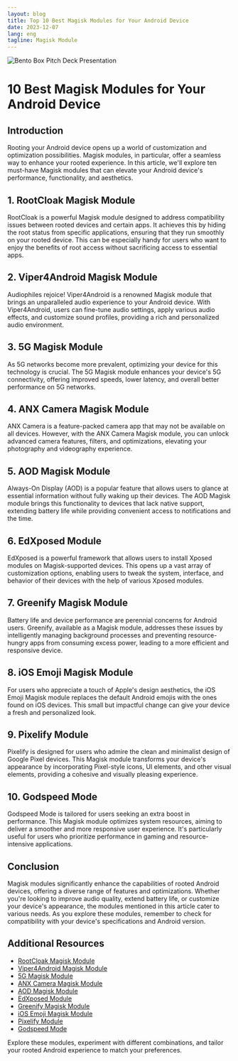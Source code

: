 ```yaml
---
layout: blog
title: Top 10 Best Magisk Modules for Your Android Device
date: 2023-12-07
lang: eng
tagline: Magisk Module
---
```

![Bento Box Pitch Deck Presentation](https://github.com/bestmagiskmodule/bestmagiskmodule.github.io/assets/89025328/5cd414ff-f56e-488b-b54b-56d301e48a48)


# 10 Best Magisk Modules for Your Android Device

## Introduction

Rooting your Android device opens up a world of customization and optimization possibilities. Magisk modules, in particular, offer a seamless way to enhance your rooted experience. In this article, we'll explore ten must-have Magisk modules that can elevate your Android device's performance, functionality, and aesthetics.

## 1. RootCloak Magisk Module

RootCloak is a powerful Magisk module designed to address compatibility issues between rooted devices and certain apps. It achieves this by hiding the root status from specific applications, ensuring that they run smoothly on your rooted device. This can be especially handy for users who want to enjoy the benefits of root access without sacrificing access to essential apps.

## 2. Viper4Android Magisk Module

Audiophiles rejoice! Viper4Android is a renowned Magisk module that brings an unparalleled audio experience to your Android device. With Viper4Android, users can fine-tune audio settings, apply various audio effects, and customize sound profiles, providing a rich and personalized audio environment.

## 3. 5G Magisk Module

As 5G networks become more prevalent, optimizing your device for this technology is crucial. The 5G Magisk module enhances your device's 5G connectivity, offering improved speeds, lower latency, and overall better performance on 5G networks.

## 4. ANX Camera Magisk Module

ANX Camera is a feature-packed camera app that may not be available on all devices. However, with the ANX Camera Magisk module, you can unlock advanced camera features, filters, and optimizations, elevating your photography and videography experience.

## 5. AOD Magisk Module

Always-On Display (AOD) is a popular feature that allows users to glance at essential information without fully waking up their devices. The AOD Magisk module brings this functionality to devices that lack native support, extending battery life while providing convenient access to notifications and the time.

## 6. EdXposed Module

EdXposed is a powerful framework that allows users to install Xposed modules on Magisk-supported devices. This opens up a vast array of customization options, enabling users to tweak the system, interface, and behavior of their devices with the help of various Xposed modules.

## 7. Greenify Magisk Module

Battery life and device performance are perennial concerns for Android users. Greenify, available as a Magisk module, addresses these issues by intelligently managing background processes and preventing resource-hungry apps from consuming excess power, leading to a more efficient and responsive device.

## 8. iOS Emoji Magisk Module

For users who appreciate a touch of Apple's design aesthetics, the iOS Emoji Magisk module replaces the default Android emojis with the ones found on iOS devices. This small but impactful change can give your device a fresh and personalized look.

## 9. Pixelify Module

Pixelify is designed for users who admire the clean and minimalist design of Google Pixel devices. This Magisk module transforms your device's appearance by incorporating Pixel-style icons, UI elements, and other visual elements, providing a cohesive and visually pleasing experience.

## 10. Godspeed Mode

Godspeed Mode is tailored for users seeking an extra boost in performance. This Magisk module optimizes system resources, aiming to deliver a smoother and more responsive user experience. It's particularly useful for users who prioritize performance in gaming and resource-intensive applications.

## Conclusion

Magisk modules significantly enhance the capabilities of rooted Android devices, offering a diverse range of features and optimizations. Whether you're looking to improve audio quality, extend battery life, or customize your device's appearance, the modules mentioned in this article cater to various needs. As you explore these modules, remember to check for compatibility with your device's specifications and Android version.

## Additional Resources

- [RootCloak Magisk Module](#link_to_repository)
- [Viper4Android Magisk Module](#link_to_repository)
- [5G Magisk Module](#link_to_repository)
- [ANX Camera Magisk Module](#link_to_repository)
- [AOD Magisk Module](#link_to_repository)
- [EdXposed Module](#link_to_repository)
- [Greenify Magisk Module](#link_to_repository)
- [iOS Emoji Magisk Module](#link_to_repository)
- [Pixelify Module](#link_to_repository)
- [Godspeed Mode](#link_to_repository)

Explore these modules, experiment with different combinations, and tailor your rooted Android experience to match your preferences.

